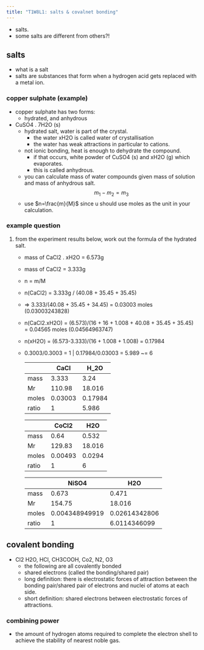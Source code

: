 ```yaml
---
title: "T1W8L1: salts & covalnet bonding"
---
```


- salts.
- some salts are different from others?!
## salts
- what is a salt
- salts are substances that form when a hydrogen acid gets replaced with a metal ion.
### copper sulphate (example)
- copper sulphate has two forms:
	- hydrated, and anhydrous
- CuSO4 . 7H2O (s)
	- hydrated salt, water is part of the crystal.
		- the water xH2O is called water of crystallisation
		- the water has weak attractions in particular to cations.
	- not ionic bonding, heat is enough to dehydrate the compound.
		- if that occurs, white powder of CuSO4 (s) and xH2O (g) which evaporates.
		- this is called anhydrous.
	- you can calculate mass of water compounds given mass of solution and mass of anhydrous salt. $$m_1 - m_{2} = m_{3}$$
	- use $n=\frac{m}{M}$ since u should use moles as the unit in your calculation.
### example question
1. from the experiment results below, work out the formula of the hydrated salt.
	- mass of CaCl2 . xH2O = 6.573g
	- mass of CaCl2 = 3.333g
	- n = m/M
	- n(CaCl2) = 3.333g / (40.08 + 35.45 + 35.45)
	- => 3.333/(40.08 + 35.45 + 34.45) = 0.03003 moles (0.03003243828)
	- n(CaCl2.xH2O) = (6.573)/(16 + 16 + 1.008 + 40.08 + 35.45 + 35.45) = 0.04565 moles (0.04564963747)
	- n(xH2O) = (6.573-3.333)/(16 + 1.008 + 1.008) = 0.17984
	- 0.3003/0.3003 = 1 | 0.17984/0.03003 = 5.989 ~= 6 

		|     | CaCl    | H_2O    |
		| --- | ------- | ------- |
		|   mass | 3.333   | 3.24    |
		|   Mr  | 110.98  | 18.016  |
		|  moles   | 0.03003 | 0.17984 |
		| ratio    | 1       | 5.986   |

		|        | CoCl2   | H2O    |
		| ------ | ------- | ------ |
		| mass   | 0.64    | 0.532  |
		| Mr     | 129.83  | 18.016 |
		| moles  | 0.00493 | 0.0294 |
		| ratio | 1       | 6       |

		|       | NiSO4          | H2O           |
		| ----- | -------------- | ------------- |
		| mass  | 0.673          | 0.471         |
		| Mr    | 154.75         | 18.016        |
		| moles | 0.004348949919 | 0.02614342806 |
		| ratio | 1              | 6.0114346099              |

## covalent bonding
- Cl2 H2O, HCl, CH3COOH, Co2, N2, O3
	- the following are all covalently bonded
	- shared electrons (called the bonding/shared pair)
	- long definition: there is electrostatic forces of attraction between the bonding pair/shared pair of electrons and nuclei of atoms at each side.
	- short definition: shared electrons between electrostatic forces of attractions.
### combining power
- the amount of hydrogen atoms required to complete the electron shell to achieve the stability of nearest noble gas.